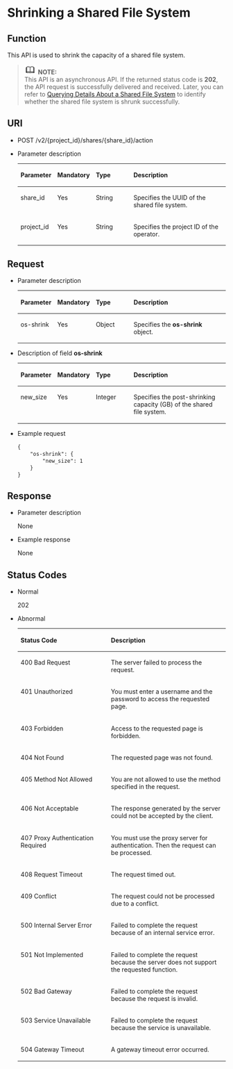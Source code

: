 # Shrinking a Shared File System<a name="sfs_02_0035"></a>

## Function<a name="s33bdca688810484fbd276da8f2b74e1f"></a>

This API is used to shrink the capacity of a shared file system.

>![](public_sys-resources/icon-note.gif) **NOTE:**   
>This API is an asynchronous API. If the returned status code is  **202**, the API request is successfully delivered and received. Later, you can refer to  [Querying Details About a Shared File System](querying-details-about-a-shared-file-system.md)  to identify whether the shared file system is shrunk successfully.  

## URI<a name="s296c37d90ca2445280a080298971565a"></a>

-   POST /v2/\{project\_id\}/shares/\{share\_id\}/action
-   Parameter description

    <a name="en-us_topic_0076901183_table45911036"></a>
    <table><thead align="left"><tr id="en-us_topic_0076901183_row36188385"><th class="cellrowborder" valign="top" width="14.799999999999999%" id="mcps1.1.5.1.1"><p id="p17124101410431"><a name="p17124101410431"></a><a name="p17124101410431"></a>Parameter</p>
    </th>
    <th class="cellrowborder" valign="top" width="12.73%" id="mcps1.1.5.1.2"><p id="p1612415146430"><a name="p1612415146430"></a><a name="p1612415146430"></a>Mandatory</p>
    </th>
    <th class="cellrowborder" valign="top" width="19.88%" id="mcps1.1.5.1.3"><p id="p312416148432"><a name="p312416148432"></a><a name="p312416148432"></a>Type</p>
    </th>
    <th class="cellrowborder" valign="top" width="52.59%" id="mcps1.1.5.1.4"><p id="p3124181464318"><a name="p3124181464318"></a><a name="p3124181464318"></a>Description</p>
    </th>
    </tr>
    </thead>
    <tbody><tr id="en-us_topic_0076901183_row33273344"><td class="cellrowborder" valign="top" width="14.799999999999999%" headers="mcps1.1.5.1.1 "><p id="en-us_topic_0076901183_p642732921719"><a name="en-us_topic_0076901183_p642732921719"></a><a name="en-us_topic_0076901183_p642732921719"></a>share_id</p>
    </td>
    <td class="cellrowborder" valign="top" width="12.73%" headers="mcps1.1.5.1.2 "><p id="a9ec20f066b3544f58d94c3e9748815a6"><a name="a9ec20f066b3544f58d94c3e9748815a6"></a><a name="a9ec20f066b3544f58d94c3e9748815a6"></a>Yes</p>
    </td>
    <td class="cellrowborder" valign="top" width="19.88%" headers="mcps1.1.5.1.3 "><p id="a5f88253ef9744bfcbf324e9e4c9ffa30"><a name="a5f88253ef9744bfcbf324e9e4c9ffa30"></a><a name="a5f88253ef9744bfcbf324e9e4c9ffa30"></a>String</p>
    </td>
    <td class="cellrowborder" valign="top" width="52.59%" headers="mcps1.1.5.1.4 "><p id="a1311aca9574a46989c203ecbc3aadd10"><a name="a1311aca9574a46989c203ecbc3aadd10"></a><a name="a1311aca9574a46989c203ecbc3aadd10"></a>Specifies the UUID of the shared file system.</p>
    </td>
    </tr>
    <tr id="en-us_topic_0076901183_row60643168"><td class="cellrowborder" valign="top" width="14.799999999999999%" headers="mcps1.1.5.1.1 "><p id="en-us_topic_0076901183_p502797541719"><a name="en-us_topic_0076901183_p502797541719"></a><a name="en-us_topic_0076901183_p502797541719"></a>project_id</p>
    </td>
    <td class="cellrowborder" valign="top" width="12.73%" headers="mcps1.1.5.1.2 "><p id="aab705787a2274508a09104ba59cb5901"><a name="aab705787a2274508a09104ba59cb5901"></a><a name="aab705787a2274508a09104ba59cb5901"></a>Yes</p>
    </td>
    <td class="cellrowborder" valign="top" width="19.88%" headers="mcps1.1.5.1.3 "><p id="ac30571b6991542e5934d578a18801382"><a name="ac30571b6991542e5934d578a18801382"></a><a name="ac30571b6991542e5934d578a18801382"></a>String</p>
    </td>
    <td class="cellrowborder" valign="top" width="52.59%" headers="mcps1.1.5.1.4 "><p id="a06f18709bc764f818dedfef3939d8c11"><a name="a06f18709bc764f818dedfef3939d8c11"></a><a name="a06f18709bc764f818dedfef3939d8c11"></a>Specifies the project ID of the operator.</p>
    </td>
    </tr>
    </tbody>
    </table>


## Request<a name="sda74a7c5f3a04e60afb288b1d8944df3"></a>

-   Parameter description

    <a name="en-us_topic_0076901183_table64295127"></a>
    <table><thead align="left"><tr id="en-us_topic_0076901183_row64026895"><th class="cellrowborder" valign="top" width="14.71%" id="mcps1.1.5.1.1"><p id="p1939171172517"><a name="p1939171172517"></a><a name="p1939171172517"></a>Parameter</p>
    </th>
    <th class="cellrowborder" valign="top" width="13.13%" id="mcps1.1.5.1.2"><p id="p10391181122515"><a name="p10391181122515"></a><a name="p10391181122515"></a>Mandatory</p>
    </th>
    <th class="cellrowborder" valign="top" width="19.73%" id="mcps1.1.5.1.3"><p id="p739151172513"><a name="p739151172513"></a><a name="p739151172513"></a>Type</p>
    </th>
    <th class="cellrowborder" valign="top" width="52.43%" id="mcps1.1.5.1.4"><p id="p9391121117255"><a name="p9391121117255"></a><a name="p9391121117255"></a>Description</p>
    </th>
    </tr>
    </thead>
    <tbody><tr id="en-us_topic_0076901183_row39641102"><td class="cellrowborder" valign="top" width="14.71%" headers="mcps1.1.5.1.1 "><p id="en-us_topic_0076901183_p56812682"><a name="en-us_topic_0076901183_p56812682"></a><a name="en-us_topic_0076901183_p56812682"></a>os-shrink</p>
    </td>
    <td class="cellrowborder" valign="top" width="13.13%" headers="mcps1.1.5.1.2 "><p id="a306f65b61c814e3cad969c311ae42bc1"><a name="a306f65b61c814e3cad969c311ae42bc1"></a><a name="a306f65b61c814e3cad969c311ae42bc1"></a>Yes</p>
    </td>
    <td class="cellrowborder" valign="top" width="19.73%" headers="mcps1.1.5.1.3 "><p id="a15e2f47dfa30434ab4553c8c6916b4b7"><a name="a15e2f47dfa30434ab4553c8c6916b4b7"></a><a name="a15e2f47dfa30434ab4553c8c6916b4b7"></a>Object</p>
    </td>
    <td class="cellrowborder" valign="top" width="52.43%" headers="mcps1.1.5.1.4 "><p id="en-us_topic_0076901183_p44136375"><a name="en-us_topic_0076901183_p44136375"></a><a name="en-us_topic_0076901183_p44136375"></a>Specifies the <strong id="a0dc9ad946c254e56beae3a1006a25749"><a name="a0dc9ad946c254e56beae3a1006a25749"></a><a name="a0dc9ad946c254e56beae3a1006a25749"></a>os-shrink</strong> object.</p>
    </td>
    </tr>
    </tbody>
    </table>

-   Description of field  **os-shrink**

    <a name="en-us_topic_0076901183_table18276642"></a>
    <table><thead align="left"><tr id="en-us_topic_0076901183_row4957353"><th class="cellrowborder" valign="top" width="14.23%" id="mcps1.1.5.1.1"><p id="p1996851472518"><a name="p1996851472518"></a><a name="p1996851472518"></a>Parameter</p>
    </th>
    <th class="cellrowborder" valign="top" width="13.669999999999998%" id="mcps1.1.5.1.2"><p id="p496871418257"><a name="p496871418257"></a><a name="p496871418257"></a>Mandatory</p>
    </th>
    <th class="cellrowborder" valign="top" width="19.55%" id="mcps1.1.5.1.3"><p id="p12968714102512"><a name="p12968714102512"></a><a name="p12968714102512"></a>Type</p>
    </th>
    <th class="cellrowborder" valign="top" width="52.55%" id="mcps1.1.5.1.4"><p id="p1296819149257"><a name="p1296819149257"></a><a name="p1296819149257"></a>Description</p>
    </th>
    </tr>
    </thead>
    <tbody><tr id="en-us_topic_0076901183_row8849323"><td class="cellrowborder" valign="top" width="14.23%" headers="mcps1.1.5.1.1 "><p id="a004f5fed487d42468a2d8a0168fb29cb"><a name="a004f5fed487d42468a2d8a0168fb29cb"></a><a name="a004f5fed487d42468a2d8a0168fb29cb"></a>new_size</p>
    </td>
    <td class="cellrowborder" valign="top" width="13.669999999999998%" headers="mcps1.1.5.1.2 "><p id="a56d7fffc1ee64c20a0da617bcc9b01e7"><a name="a56d7fffc1ee64c20a0da617bcc9b01e7"></a><a name="a56d7fffc1ee64c20a0da617bcc9b01e7"></a>Yes</p>
    </td>
    <td class="cellrowborder" valign="top" width="19.55%" headers="mcps1.1.5.1.3 "><p id="a775819df804f4f70b6e19a2168d6bb29"><a name="a775819df804f4f70b6e19a2168d6bb29"></a><a name="a775819df804f4f70b6e19a2168d6bb29"></a>Integer</p>
    </td>
    <td class="cellrowborder" valign="top" width="52.55%" headers="mcps1.1.5.1.4 "><p id="a7446186d1e584e739f3756fe4839ce93"><a name="a7446186d1e584e739f3756fe4839ce93"></a><a name="a7446186d1e584e739f3756fe4839ce93"></a>Specifies the post-shrinking capacity (GB) of the shared file system.</p>
    </td>
    </tr>
    </tbody>
    </table>


-   Example request

    ```
    {
        "os-shrink": {
            "new_size": 1
        }
    }
    ```


## Response<a name="sc7abb610536242c4b1c4b3c9bc3a698b"></a>

-   Parameter description

    None


-   Example response

    None


## Status Codes<a name="sf0c6d6a79e744278acab17a058623890"></a>

-   Normal

    202

-   Abnormal

    <a name="en-us_topic_0076901183_table59073500"></a>
    <table><thead align="left"><tr id="en-us_topic_0076901183_row46587076"><th class="cellrowborder" valign="top" width="43.43%" id="mcps1.1.3.1.1"><p id="en-us_topic_0076901183_p15456783"><a name="en-us_topic_0076901183_p15456783"></a><a name="en-us_topic_0076901183_p15456783"></a>Status Code</p>
    </th>
    <th class="cellrowborder" valign="top" width="56.57%" id="mcps1.1.3.1.2"><p id="en-us_topic_0076901183_p44039915"><a name="en-us_topic_0076901183_p44039915"></a><a name="en-us_topic_0076901183_p44039915"></a>Description</p>
    </th>
    </tr>
    </thead>
    <tbody><tr id="en-us_topic_0076901183_row10463359"><td class="cellrowborder" valign="top" width="43.43%" headers="mcps1.1.3.1.1 "><p id="en-us_topic_0076901183_p42225780"><a name="en-us_topic_0076901183_p42225780"></a><a name="en-us_topic_0076901183_p42225780"></a>400 Bad Request</p>
    </td>
    <td class="cellrowborder" valign="top" width="56.57%" headers="mcps1.1.3.1.2 "><p id="en-us_topic_0076901183_p64845042"><a name="en-us_topic_0076901183_p64845042"></a><a name="en-us_topic_0076901183_p64845042"></a>The server failed to process the request.</p>
    </td>
    </tr>
    <tr id="en-us_topic_0076901183_row46734467"><td class="cellrowborder" valign="top" width="43.43%" headers="mcps1.1.3.1.1 "><p id="en-us_topic_0076901183_p27395488"><a name="en-us_topic_0076901183_p27395488"></a><a name="en-us_topic_0076901183_p27395488"></a>401 Unauthorized</p>
    </td>
    <td class="cellrowborder" valign="top" width="56.57%" headers="mcps1.1.3.1.2 "><p id="en-us_topic_0076901183_p4442074"><a name="en-us_topic_0076901183_p4442074"></a><a name="en-us_topic_0076901183_p4442074"></a>You must enter a username and the password to access the requested page.</p>
    </td>
    </tr>
    <tr id="en-us_topic_0076901183_row39978669"><td class="cellrowborder" valign="top" width="43.43%" headers="mcps1.1.3.1.1 "><p id="en-us_topic_0076901183_p17046748"><a name="en-us_topic_0076901183_p17046748"></a><a name="en-us_topic_0076901183_p17046748"></a>403 Forbidden</p>
    </td>
    <td class="cellrowborder" valign="top" width="56.57%" headers="mcps1.1.3.1.2 "><p id="en-us_topic_0076901183_p38609372"><a name="en-us_topic_0076901183_p38609372"></a><a name="en-us_topic_0076901183_p38609372"></a>Access to the requested page is forbidden.</p>
    </td>
    </tr>
    <tr id="en-us_topic_0076901183_row11940034"><td class="cellrowborder" valign="top" width="43.43%" headers="mcps1.1.3.1.1 "><p id="en-us_topic_0076901183_p27618686"><a name="en-us_topic_0076901183_p27618686"></a><a name="en-us_topic_0076901183_p27618686"></a>404 Not Found</p>
    </td>
    <td class="cellrowborder" valign="top" width="56.57%" headers="mcps1.1.3.1.2 "><p id="en-us_topic_0076901183_p22521054"><a name="en-us_topic_0076901183_p22521054"></a><a name="en-us_topic_0076901183_p22521054"></a>The requested page was not found.</p>
    </td>
    </tr>
    <tr id="en-us_topic_0076901183_row1362895"><td class="cellrowborder" valign="top" width="43.43%" headers="mcps1.1.3.1.1 "><p id="en-us_topic_0076901183_p43285665"><a name="en-us_topic_0076901183_p43285665"></a><a name="en-us_topic_0076901183_p43285665"></a>405 Method Not Allowed</p>
    </td>
    <td class="cellrowborder" valign="top" width="56.57%" headers="mcps1.1.3.1.2 "><p id="en-us_topic_0076901183_p16477963"><a name="en-us_topic_0076901183_p16477963"></a><a name="en-us_topic_0076901183_p16477963"></a>You are not allowed to use the method specified in the request.</p>
    </td>
    </tr>
    <tr id="en-us_topic_0076901183_row14083945"><td class="cellrowborder" valign="top" width="43.43%" headers="mcps1.1.3.1.1 "><p id="en-us_topic_0076901183_p67057771"><a name="en-us_topic_0076901183_p67057771"></a><a name="en-us_topic_0076901183_p67057771"></a>406 Not Acceptable</p>
    </td>
    <td class="cellrowborder" valign="top" width="56.57%" headers="mcps1.1.3.1.2 "><p id="en-us_topic_0076901183_p62970394"><a name="en-us_topic_0076901183_p62970394"></a><a name="en-us_topic_0076901183_p62970394"></a>The response generated by the server could not be accepted by the client.</p>
    </td>
    </tr>
    <tr id="en-us_topic_0076901183_row29862637"><td class="cellrowborder" valign="top" width="43.43%" headers="mcps1.1.3.1.1 "><p id="en-us_topic_0076901183_p2954570"><a name="en-us_topic_0076901183_p2954570"></a><a name="en-us_topic_0076901183_p2954570"></a>407 Proxy Authentication Required</p>
    </td>
    <td class="cellrowborder" valign="top" width="56.57%" headers="mcps1.1.3.1.2 "><p id="en-us_topic_0076901183_p37993607"><a name="en-us_topic_0076901183_p37993607"></a><a name="en-us_topic_0076901183_p37993607"></a>You must use the proxy server for authentication. Then the request can be processed.</p>
    </td>
    </tr>
    <tr id="en-us_topic_0076901183_row6398145"><td class="cellrowborder" valign="top" width="43.43%" headers="mcps1.1.3.1.1 "><p id="en-us_topic_0076901183_p48487730"><a name="en-us_topic_0076901183_p48487730"></a><a name="en-us_topic_0076901183_p48487730"></a>408 Request Timeout</p>
    </td>
    <td class="cellrowborder" valign="top" width="56.57%" headers="mcps1.1.3.1.2 "><p id="en-us_topic_0076901183_p35192023"><a name="en-us_topic_0076901183_p35192023"></a><a name="en-us_topic_0076901183_p35192023"></a>The request timed out.</p>
    </td>
    </tr>
    <tr id="en-us_topic_0076901183_row48292752"><td class="cellrowborder" valign="top" width="43.43%" headers="mcps1.1.3.1.1 "><p id="en-us_topic_0076901183_p19398879"><a name="en-us_topic_0076901183_p19398879"></a><a name="en-us_topic_0076901183_p19398879"></a>409 Conflict</p>
    </td>
    <td class="cellrowborder" valign="top" width="56.57%" headers="mcps1.1.3.1.2 "><p id="en-us_topic_0076901183_p27805399"><a name="en-us_topic_0076901183_p27805399"></a><a name="en-us_topic_0076901183_p27805399"></a>The request could not be processed due to a conflict.</p>
    </td>
    </tr>
    <tr id="en-us_topic_0076901183_row48922001"><td class="cellrowborder" valign="top" width="43.43%" headers="mcps1.1.3.1.1 "><p id="en-us_topic_0076901183_p3259160"><a name="en-us_topic_0076901183_p3259160"></a><a name="en-us_topic_0076901183_p3259160"></a>500 Internal Server Error</p>
    </td>
    <td class="cellrowborder" valign="top" width="56.57%" headers="mcps1.1.3.1.2 "><p id="en-us_topic_0076901183_p62665436"><a name="en-us_topic_0076901183_p62665436"></a><a name="en-us_topic_0076901183_p62665436"></a>Failed to complete the request because of an internal service error.</p>
    </td>
    </tr>
    <tr id="en-us_topic_0076901183_row27118016"><td class="cellrowborder" valign="top" width="43.43%" headers="mcps1.1.3.1.1 "><p id="en-us_topic_0076901183_p49075689"><a name="en-us_topic_0076901183_p49075689"></a><a name="en-us_topic_0076901183_p49075689"></a>501 Not Implemented</p>
    </td>
    <td class="cellrowborder" valign="top" width="56.57%" headers="mcps1.1.3.1.2 "><p id="en-us_topic_0076901183_p15707907"><a name="en-us_topic_0076901183_p15707907"></a><a name="en-us_topic_0076901183_p15707907"></a>Failed to complete the request because the server does not support the requested function.</p>
    </td>
    </tr>
    <tr id="en-us_topic_0076901183_row7153442"><td class="cellrowborder" valign="top" width="43.43%" headers="mcps1.1.3.1.1 "><p id="en-us_topic_0076901183_p42557928"><a name="en-us_topic_0076901183_p42557928"></a><a name="en-us_topic_0076901183_p42557928"></a>502 Bad Gateway</p>
    </td>
    <td class="cellrowborder" valign="top" width="56.57%" headers="mcps1.1.3.1.2 "><p id="en-us_topic_0076901183_p24640114"><a name="en-us_topic_0076901183_p24640114"></a><a name="en-us_topic_0076901183_p24640114"></a>Failed to complete the request because the request is invalid.</p>
    </td>
    </tr>
    <tr id="en-us_topic_0076901183_row20434436"><td class="cellrowborder" valign="top" width="43.43%" headers="mcps1.1.3.1.1 "><p id="en-us_topic_0076901183_p44576624"><a name="en-us_topic_0076901183_p44576624"></a><a name="en-us_topic_0076901183_p44576624"></a>503 Service Unavailable</p>
    </td>
    <td class="cellrowborder" valign="top" width="56.57%" headers="mcps1.1.3.1.2 "><p id="en-us_topic_0076901183_p53936788"><a name="en-us_topic_0076901183_p53936788"></a><a name="en-us_topic_0076901183_p53936788"></a>Failed to complete the request because the service is unavailable.</p>
    </td>
    </tr>
    <tr id="en-us_topic_0076901183_row15669051"><td class="cellrowborder" valign="top" width="43.43%" headers="mcps1.1.3.1.1 "><p id="en-us_topic_0076901183_p61233639"><a name="en-us_topic_0076901183_p61233639"></a><a name="en-us_topic_0076901183_p61233639"></a>504 Gateway Timeout</p>
    </td>
    <td class="cellrowborder" valign="top" width="56.57%" headers="mcps1.1.3.1.2 "><p id="en-us_topic_0076901183_p60977760"><a name="en-us_topic_0076901183_p60977760"></a><a name="en-us_topic_0076901183_p60977760"></a>A gateway timeout error occurred.</p>
    </td>
    </tr>
    </tbody>
    </table>



